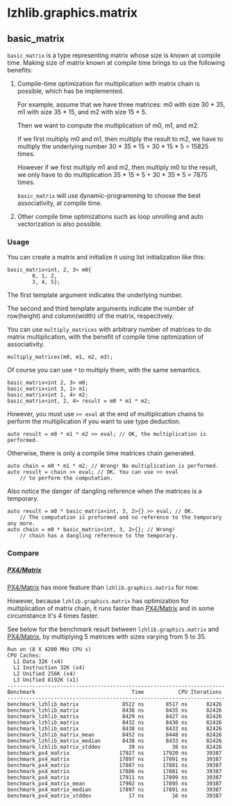 # lzhlib.graphics.matrix


## basic_matrix

`basic_matrix` is a type representing matrix whose size is known at compile time.
Making size of matrix known at compile time brings to us the following benefits:

1. Compile-time optimization for multiplication with matrix chain is possible, which has be implemented.

   For example, assume that we have three matrices: m0 with size 30 * 35, m1 with size 35 * 15, and m2 with size 15 * 5.

   Then we want to compute the multiplication of m0, m1, and m2.

   If we first multiply m0 and m1, then multiply the result to m2, we have to multiply the underlying number 30 * 35 * 15 + 30 * 15 * 5 = 15825 times.

   However if we first multiply m1 and m2, then multiply m0 to the result, we only have to do multiplication 35 * 15 * 5 + 30 * 35 * 5 = 7875 times.

   `basic_matrix` will use dynamic-programming to choose the best associativity, at compile time.

2. Other compile time optimizations such as loop unrolling and auto vectorization is also possible.


### Usage
You can create a matrix and initialize it using list initialization like this:

```
basic_matrix<int, 2, 3> m0{
        0, 1, 2,
        3, 4, 5};
```

The first template argument indicates the underlying number.

The second and third template arguments indicate the number of row(height) and column(width) of the matrix, respecitvely.

You can use `multiply_matrices` with arbitrary number of matrices to do matrix multiplication, with the benefit of compile time optimization of associativity.

```
multiply_matrices(m0, m1, m2, m3);
```

Of course you can use `*` to multiply them, with the same semantics.

```
basic_matrix<int 2, 3> m0;
basic_matrix<int 3, 1> m1;
basic_matrix<int 1, 4> m2;
basic_matrix<int, 2, 4> result = m0 * m1 * m2;
```

However, you must use `>> eval` at the end of multiplication chains to perform the multiplication if you want to use type deduction.

```
auto result = m0 * m1 * m2 >> eval; // OK, the multiplication is performed.
```

Otherwise, there is only a compile time matrices chain generated.
```
auto chain = m0 * m1 * m2; // Wrong! No multiplication is performed.
auto result = chain >> eval; // OK. You can use >> eval
    // to perform the computation.
```

Also notice the danger of dangling reference when the matrices is a temporary.
```
auto result = m0 * basic_matrix<int, 3, 2>{} >> eval; // OK.
    // The computation is preformed and no reference to the temporary any more.
auto chain = m0 * basic_matrix<int, 3, 2>{}; // Wrong!
    // chain has a dangling reference to the temporary.
```

### Compare

##### [PX4/Matrix](https://github.com/PX4/Matrix)

[PX4/Matrix](https://github.com/PX4/Matrix) has more feature than `lzhlib.graphics.matrix` for now.

However, because `lzhlib.graphics.matrix` has optimization for multiplication of matrix chain, it runs faster than [PX4/Matrix](https://github.com/PX4/Matrix) and in some circumstance it's 4 times faster.

See below for the benchmark result between `lzhlib.graphics.matrix` and [PX4/Matrix](https://github.com/PX4/Matrix), by multiplying 5 matrices with sizes varying from 5 to 35.


```
Run on (8 X 4200 MHz CPU s)
CPU Caches:
  L1 Data 32K (x4)
  L1 Instruction 32K (x4)
  L2 Unified 256K (x4)
  L3 Unified 8192K (x1)
----------------------------------------------------------------------
Benchmark                               Time           CPU Iterations
----------------------------------------------------------------------
benchmark_lzhlib_matrix              8522 ns       8517 ns      82426
benchmark_lzhlib_matrix              8438 ns       8435 ns      82426
benchmark_lzhlib_matrix              8429 ns       8427 ns      82426
benchmark_lzhlib_matrix              8432 ns       8430 ns      82426
benchmark_lzhlib_matrix              8438 ns       8433 ns      82426
benchmark_lzhlib_matrix_mean         8452 ns       8448 ns      82426
benchmark_lzhlib_matrix_median       8438 ns       8433 ns      82426
benchmark_lzhlib_matrix_stddev         39 ns         38 ns      82426
benchmark_px4_matrix                17927 ns      17920 ns      39387
benchmark_px4_matrix                17897 ns      17891 ns      39387
benchmark_px4_matrix                17887 ns      17881 ns      39387
benchmark_px4_matrix                17886 ns      17881 ns      39387
benchmark_px4_matrix                17911 ns      17899 ns      39387
benchmark_px4_matrix_mean           17902 ns      17895 ns      39387
benchmark_px4_matrix_median         17897 ns      17891 ns      39387
benchmark_px4_matrix_stddev            17 ns         16 ns      39387
```


